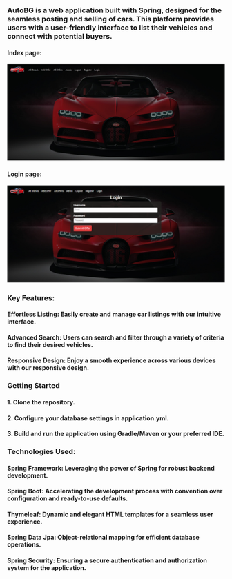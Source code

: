 ### AutoBG is a web application built with Spring, designed for the seamless posting and selling of cars. This platform provides users with a user-friendly interface to list their vehicles and connect with potential buyers.

#### Index page:

![AutoBG Screenshot](/src/main/resources/static/images/app-index.png)

#### Login page:

![AutoBG Screenshot](/src/main/resources/static/images/app-login.png)

### Key Features:

#### Effortless Listing: Easily create and manage car listings with our intuitive interface.

#### Advanced Search: Users can search and filter through a variety of criteria to find their desired vehicles.

#### Responsive Design: Enjoy a smooth experience across various devices with our responsive design.

### Getting Started

#### 1. Clone the repository.

#### 2. Configure your database settings in application.yml.

#### 3. Build and run the application using Gradle/Maven or your preferred IDE.

### Technologies Used:

#### Spring Framework: Leveraging the power of Spring for robust backend development.

#### Spring Boot: Accelerating the development process with convention over configuration and ready-to-use defaults.

#### Thymeleaf: Dynamic and elegant HTML templates for a seamless user experience.

#### Spring Data Jpa: Object-relational mapping for efficient database operations.

#### Spring Security: Ensuring a secure authentication and authorization system for the application.
